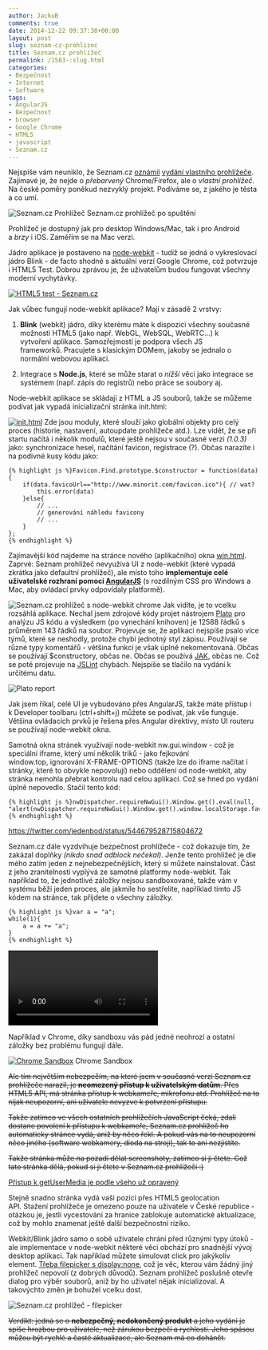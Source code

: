 ```yaml
---
author: JackuB
comments: true
date: 2014-12-22 09:37:38+00:00
layout: post
slug: seznam-cz-prohlizec
title: Seznam.cz prohlížeč
permalink: /1583-:slug.html
categories:
- Bezpečnost
- Internet
- Software
tags:
- AngularJS
- Bezpečnost
- browser
- Google Chrome
- HTML5
- javascript
- Seznam.cz
---
```


Nejspíše vám neuniklo, že Seznam.cz [oznámil](http://seznam.seznamblog.cz/post/105271178401/seznam-cz-predstavuje-prvni-verzi-sveho-prohlizece) [vydání vlastního prohlížeče](https://www.seznam.cz/prohlizec). Zajímavé je, že nejde o _přebarvený_ Chrome/Firefox, ale o _vlastní prohlížeč_. Na české poměry poněkud nezvyklý projekt. Podíváme se, z jakého je těsta a co umí.



![Seznam.cz Prohlížeč](/uploads/2014/12/SnÃ­mek-obrazovky-2014-12-21-v-4.48.31.png) Seznam.cz prohlížeč po spuštění

Prohlížeč je dostupný jak pro desktop Windows/Mac, tak i pro Android a _brzy_ i iOS. Zaměřím se na Mac verzi.

Jádro aplikace je postaveno na [node-webkit](https://github.com/rogerwang/node-webkit) - tudíž se jedná o vykreslovací jádro Blink - de facto shodné s aktuální verzí Google Chrome, což potvrzuje i HTML5 Test. Dobrou zprávou je, že uživatelům budou fungovat všechny moderní vychytávky.

[![HTML5 test - Seznam.cz](/uploads/2014/12/SnÃ­mek-obrazovky-2014-12-21-v-5.38.28-570x386.png)](/uploads/2014/12/SnÃ­mek-obrazovky-2014-12-21-v-5.38.28.png)

Jak vůbec fungují node-webkit aplikace? Mají v zásadě 2 vrstvy:




  1. **Blink** (webkit) jádro, díky kterému máte k dispozici všechny současné možnosti HTML5 (jako např. WebGL, WebSQL, WebRTC…) k vytvoření aplikace. Samozřejmostí je podpora všech JS frameworků. Pracujete s klasickým DOMem, jakoby se jednalo o normální webovou aplikaci.


  2. Integrace s **Node.js**, které se může starat o _nižší_ věci jako integrace se systémem (např. zápis do registrů) nebo práce se soubory aj.


Node-webkit aplikace se skládají z HTML a JS souborů, takže se můžeme podívat jak vypadá inicializační stránka init.html:



[![init.html](/uploads/2014/12/SnÃ­mek-obrazovky-2014-12-21-v-6.20.22.png)](/uploads/2014/12/SnÃ­mek-obrazovky-2014-12-21-v-6.20.22.png)
Zde jsou moduly, které slouží jako globální objekty pro celý proces (historie, nastavení, autoupdate prohlížeče atd.). Lze vidět, že se při startu načítá i několik modulů, které ještě nejsou v současné verzi _(1.0.3)_ jako: synchronizace hesel, načítání favicon, registrace (?). Občas narazíte i na podivné kusy kódu jako:


    {% highlight js %}Favicon.Find.prototype.$constructor = function(data){
        if(data.favicoUrl=="http://www.minorit.com/favicon.ico"){ // wat?
            this.error(data)
        }else{
            // ...
            // generování náhledu favicony
            // ...
        }
    };
    {% endhighlight %}




Zajímavější kód najdeme na stránce nového (aplikačního) okna [win.html](/uploads/2014/12/SnÃ­mek-obrazovky-2014-12-21-v-6.20.36.png). Zaprvé: Seznam prohlížeč nevyužívá UI z node-webkit (které vypadá zkrátka jako defaultní prohlížeč), ale místo toho **implementuje celé uživatelské rozhraní pomocí [AngularJS](https://angularjs.org)** (s rozdílným CSS pro Windows a Mac, aby ovládací prvky odpovídaly platformě).



![Seznam.cz prohlížeč s node-webkit chrome](/uploads/2014/12/seznam-chrome.png)
Jak vidíte, je to vcelku rozsáhlá aplikace. Nechal jsem zdrojové kódy projet nástrojem [Plato](https://github.com/es-analysis/plato) pro analýzu JS kódu a výsledkem (po vynechání knihoven) je 12588 řádků s průměrem 143 řádků na soubor. Projevuje se, že aplikaci nejspíše psalo více týmů, které se neshodly, protože chybí jednotný styl zápisu. Používají se různé typy komentářů - většina funkcí je však úplně nekomentovaná. Občas se používají $constructory, občas ne. Občas se používá [JAK](http://jak.seznam.cz), občas ne. Což se poté projevuje na [JSLint](http://www.jslint.com) chybách. Nejspíše se tlačilo na vydání k určitému datu.

![Plato report](/uploads/2014/12/SnÃ­mek-obrazovky-2014-12-21-v-7.01.04-e1419146497410.png)

Jak jsem říkal, celé UI je vybudováno přes AngularJS, takže máte přístup i k Developer toolbaru (ctrl+shift+j) můžete se podívat, jak vše funguje. Většina ovládacích prvků je řešena přes Angular direktivy, místo UI routeru se používají node-webkit okna.

Samotná okna stránek využívají node-webkit nw.gui.window - což je speciální iframe, který umí několik triků - jako fejkování window.top, ignorování X-FRAME-OPTIONS (takže lze do iframe načítat i stránky, které to obvykle nepovolují) nebo oddělení od node-webkit, aby stránka nemohla přebrat kontrolu nad celou aplikací. Což se hned po vydání úplně nepovedlo. Stačil tento kód:


    {% highlight js %}nwDispatcher.requireNwGui().Window.get().eval(null, "alert(nwDispatcher.requireNwGui().Window.get().window.localStorage.favorites)");{% endhighlight %}


https://twitter.com/jedenbod/status/544679528715804672



Seznam.cz dále vyzdvihuje bezpečnost prohlížeče - což dokazuje tím, že zakázal doplňky _(nikdo snad adblock nečekal)_. Jenže tento prohlížeč je dle mého zatím jeden z nejnebezpečnějších, který si můžete nainstalovat. Část z jeho zranitelnosti vyplývá ze samotné platformy node-webkit. Tak například to, že jednotlivé záložky nejsou sandboxované, takže vám v systému běží jeden proces, ale jakmile ho sestřelíte, například tímto JS kódem na stránce, tak přijdete o všechny záložky.


    {% highlight js %}var a = "a";
    while(1){
        a = a += "a";
    }
    {% endhighlight %}

<video src="/uploads/2014/12/crash-small.mp4" loop="true" autoplay="true" preload="auto"></video>

Například v Chrome, díky sandboxu vás pád jedné neohrozí a ostatní záložky bez problému fungují dále.

[![Chrome Sandbox](/uploads/2014/12/SnÃ­mek-obrazovky-2014-12-21-v-7.57.37-570x391.png)](/uploads/2014/12/SnÃ­mek-obrazovky-2014-12-21-v-7.57.37.png) Chrome Sandbox

<del>Ale tím největším nebezpečím, na které jsem v současné verzi Seznam.cz prohlížeče narazil, je **neomezený přístup k uživatelským datům**. Přes HTML5 API, má stránka přístup k webkameře, mikrofonu atd. Prohlížeč na to nijak neupozorní, ani uživatele nevyzve k potvrzení přístupu.</del>

<del>Takže zatímco ve všech ostatních prohlížečích JavaScript čeká, zdali dostane povolení k přístupu k webkameře, Seznam.cz prohlížeč ho automaticky stránce vydá, aniž by něco řekl. A pokud vás na to neupozorní něco jiného (software webkamery, dioda na stroji), tak to ani nezjistíte.</del>

<del>Takže stránka může na pozadí dělat screenshoty, zatímco si ji čtete. Což tato stránka dělá, pokud si ji čtete v Seznam.cz prohlížeči :)</del>

[Přístup k getUserMedia je podle všeho už opravený](http://jedenbod.cz/1583-seznam-cz-prohlizec.html#comment-82237)

Stejně snadno stránka vydá vaši pozici přes HTML5 geolocation API. Stažení prohlížeče je omezeno pouze na uživatele v České republice - otázkou je, jestli vycestování za hranice zablokuje automatické aktualizace, což by mohlo znamenat ještě další bezpečnostní riziko.

Webkit/Blink jádro samo o sobě uživatele chrání před různými typy útoků - ale implementace v node-webkit některé věci obchází pro snadnější vývoj desktop aplikací. Tak například můžete simulovat click pro jakýkoliv element. [Třeba filepicker s display:none](http://jsfiddle.net/0104bhnc/1/), což je věc, kterou vám žádný jiný prohlížeč nepovolí (z dobrých důvodů). Seznam prohlížeč poslušně otevře dialog pro výběr souborů, aniž by ho uživatel nějak inicializoval. A takovýchto změn je bohužel vcelku dost.

![Seznam.cz prohlížeč - filepicker](/uploads/2014/12/SnÃ­mek-obrazovky-2014-12-21-v-16.24.20-570x360.png)

<del>Verdikt: jedná se o **nebezpečný, nedokončený produkt** a jeho vydání je spíše hrozbou pro uživatele, než zárukou bezpečí a rychlosti. Jeho spásou můžou být rychlé a časté aktualizace, ale Seznam má co dohánět.</del>
